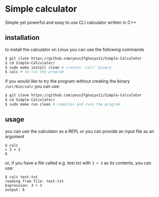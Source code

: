 # Simple calculator
Simple yet powerful and easy to use CLI calculator written in C++
## installation
to install the calculator on Linux you can use the following commands
``` bash
$ git clone https://github.com/yous3fghazyv11/Simple-Calculator
$ cd Simple-Calculator/
$ sudo make install clean # creates 'calc' binary
$ calc # to run the program
```
if you would like to try the program without creating the binary `/usr/bin/calc` you can use:
``` bash
$ git clone https://github.com/yous3fghazyv11/Simple-Calculator
$ cd Simple-Calculator/
$ sudo make run clean # compiles and runs the program
```
## usage
you can use the calculator as a REPL or you can provide an input file as an argument
```
$ calc
> 3 + 3
6
```
or, if you have a file called e.g. test.txt with `3 + 3` as its contents, you can use:
```
$ calc test.txt
reading from file: test.txt
Expression: 3 + 3
output: 6
```
